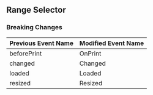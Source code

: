 ## Range Selector

### Breaking Changes

|Previous Event Name|Modified Event Name|
|-----------|-----------|
|beforePrint|OnPrint|
|changed|Changed|
|loaded|Loaded|
|resized|Resized|
